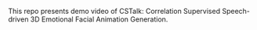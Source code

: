 This repo presents demo video of CSTalk: Correlation Supervised Speech-driven 3D Emotional Facial
Animation Generation. 
